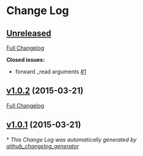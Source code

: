 # Change Log

## [Unreleased](https://github.com/fgribreau/stream-valve/tree/HEAD)

[Full Changelog](https://github.com/fgribreau/stream-valve/compare/v1.0.2...HEAD)

**Closed issues:**

- forward \_read arguments [\#1](https://github.com/FGRibreau/stream-valve/issues/1)

## [v1.0.2](https://github.com/fgribreau/stream-valve/tree/v1.0.2) (2015-03-21)

[Full Changelog](https://github.com/fgribreau/stream-valve/compare/v1.0.1...v1.0.2)

## [v1.0.1](https://github.com/fgribreau/stream-valve/tree/v1.0.1) (2015-03-21)



\* *This Change Log was automatically generated by [github_changelog_generator](https://github.com/skywinder/Github-Changelog-Generator)*